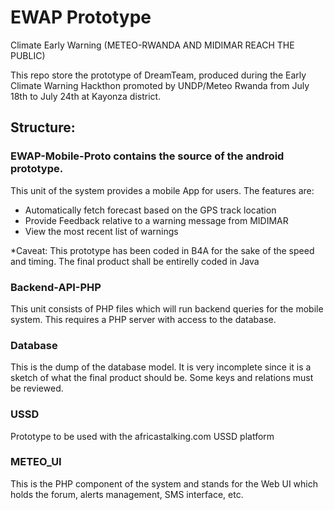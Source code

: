 # EWAP Prototype
Climate Early Warning (METEO-RWANDA AND MIDIMAR REACH THE PUBLIC)

This repo store the prototype of DreamTeam, produced during the Early Climate Warning Hackthon promoted by UNDP/Meteo Rwanda from July 18th to July 24th at Kayonza district. 

## Structure:

### EWAP-Mobile-Proto contains the source of the android prototype. 
  This unit of the system provides a mobile App for users. The features are:
- Automatically fetch forecast based on the GPS track location
- Provide Feedback relative to a warning message from MIDIMAR
- View the most recent list of warnings

*Caveat: This prototype has been coded in B4A for the sake of the speed and timing. The final product shall be entirelly coded in Java

### Backend-API-PHP 
  This unit consists of PHP files which will run backend queries for the mobile system.
  This requires a PHP server with access to the database.
 
### Database
  This is the dump of the database model. It is very incomplete since it is a sketch of what the final product should be.
  Some keys and relations must be reviewed.

### USSD
  Prototype to be used with the africastalking.com USSD platform

### METEO_UI
  This is the PHP component of the system and stands for the Web UI which holds the forum, alerts management, SMS interface, etc.

